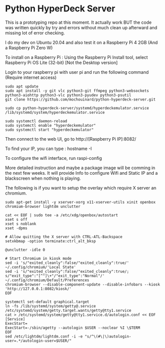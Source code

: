 # Python HyperDeck Server

This is a prototyping repo at this moment.  It actually work BUT the code was written quickly by try and errors without much clean up afterward and missing lot of error checking.

I do my dev on Ubuntu 20.04 and also test it on a Raspberry Pi 4 2GB (And a Raspberry Pi Zero W)

To install on a Raspberry Pi :
Using the Raspberry Pi Install tool, select Raspberry Pi OS Lite (32-bit) [Not the Desktop version]

Login to your raspberry pi with user pi and run the following command (Require internet access)
```console
sudo apt update
sudo apt install -y git vlc python3-git ffmpeg python3-websockets python3-aiohttp python3-vlc python3-pyudev python3-psutil
git clone https://github.com/mochouinard/python-hyperdeck-server.git

sudo cp python-hyperdeck-server/systemd/hyperdeckemulator.service /lib/systemd/system/hyperdeckemulator.service

sudo systemctl daemon-reload
sudo systemctl enable "hyperdeckemulator"
sudo systemctl start "hyperdeckemulator" 
```
Then connect to the web UI, go to http://[Raspberry Pi IP]:8082/

To find your IP, you can type : hostname -I

To configure the wifi interface, run raspi-config

More detailed instruction and maybe a package image will be comming in the next few weeks.  It will provide Info to configure Wifi and Static IP and a blackscreen when nothing is playing.

The following is if you want to setup the overlay which require X server an chromium.
```console
sudo apt-get install -y xserver-xorg x11-xserver-utils xinit openbox chromium-browser lightdm unclutter

cat << EOF | sudo tee -a /etc/xdg/openbox/autostart
xset s off
xset s noblank
xset -dpms

# Allow quitting the X server with CTRL-ATL-Backspace
setxkbmap -option terminate:ctrl_alt_bksp

@unclutter -idle 0

# Start Chromium in kiosk mode
sed -i 's/"exited_cleanly":false/"exited_cleanly":true/' ~/.config/chromium/'Local State'
sed -i 's/"exited_cleanly":false/"exited_cleanly":true/; s/"exit_type":"[^"]\+"/"exit_type":"Normal"/' ~/.config/chromium/Default/Preferences
chromium-browser --disable-component-update --disable-infobars --kiosk 'http://127.0.0.1:8082/kiosk/'
EOF

systemctl set-default graphical.target
ln -fs /lib/systemd/system/getty@.service /etc/systemd/system/getty.target.wants/getty@tty1.service
cat > /etc/systemd/system/getty@tty1.service.d/autologin.conf << EOF
[Service]
ExecStart=
ExecStart=-/sbin/agetty --autologin $USER --noclear %I \$TERM
EOF
sed /etc/lightdm/lightdm.conf -i -e "s/^\(#\|\)autologin-user=.*/autologin-user=$USER/"
```
